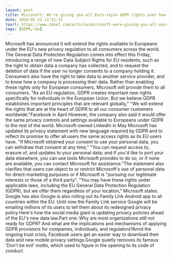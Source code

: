 ```yaml
---
layout: post
title: Microsoft: We're giving you all Euro-style GDPR rights over how we use your data
date: 2018-05-22 12:51:13
tourl: https://www.zdnet.com/article/microsoft-were-giving-you-all-euro-style-gdpr-rights-over-how-we-use-your-data/
tags: [GDPR,law]
---
```

Microsoft has announced it will extend the rights available to Europeans under the EU's new privacy regulation to all consumers across the world. The General Data Protection Regulation comes into effect this Friday, introducing a range of new Data Subject Rights for EU residents, such as the right to obtain data a company has collected, and to request the deletion of data if the user no longer consents to a company holding it. Consumers also have the right to take data to another service provider, and to know how a company is processing their data. Rather than enabling these rights only for European consumers, Microsoft will provide them to all consumers. "As an EU regulation, GDPR creates important new rights specifically for individuals in the European Union. But we believe GDPR establishes important principles that are relevant globally," "We will extend the rights that are at the heart of GDPR to all our consumer customers worldwide."Facebook in April However, the company also said it would offer the same privacy controls and settings available to Europeans under GDPR to the rest of the world. Microsoft-owned LinkedIn in May Microsoft has updated its privacy statement with new language required by GDPR and to reflect its promise to offer all users the same access rights as its EU users have. "If Microsoft obtained your consent to use your personal data, you can withdraw that consent at any time," "You can request access to, erasure of, and updates to your personal data; and if you'd like to port your data elsewhere, you can use tools Microsoft provides to do so, or if none are available, you can contact Microsoft for assistance."The statement also clarifies that users can object to or restrict Microsoft's use of personal data for direct-marketing purposes or if Microsoft is "pursuing our legitimate interests or those of a third party". "You may have these rights under applicable laws, including the EU General Data Protection Regulation (GDPR), but we offer them regardless of your location," Microsoft states. Google has also Google is also rolling out its Family Link Android app to all countries within the EU. Until now the Family Link service Google will be emailing millions of its users to tell them about its redesigned privacy policy.Here's how the social media giant is updating privacy policies ahead of the EU's new data law.Part one: Why are most organizations still not ready for GDPR? And what are the implications and mechanisms of applying GDPR provisions for companies, individuals, and regulators?Amid the ongoing trust crisis, Facebook users get an easier way to download their data and new mobile privacy settings.Google quietly removes its famous 'Don't be evil' motto, which used to figure in the opening to its code of conduct.